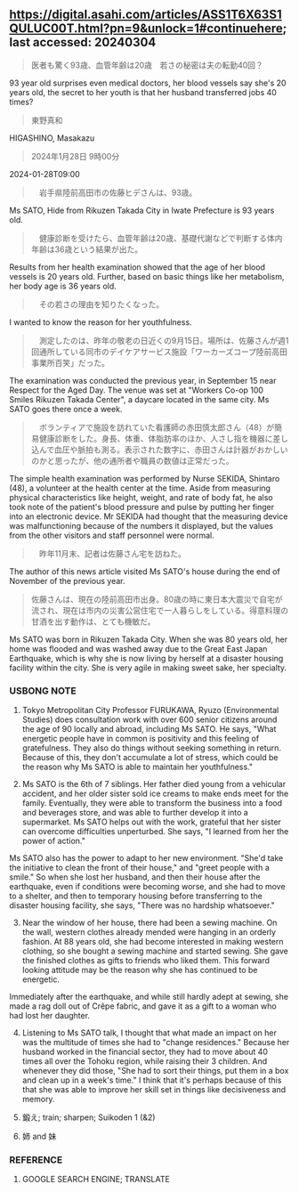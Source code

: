 ## https://digital.asahi.com/articles/ASS1T6X63S1QULUC00T.html?pn=9&unlock=1#continuehere; last accessed: 20240304

> 医者も驚く93歳、血管年齢は20歳　若さの秘密は夫の転勤40回？

93 year old surprises even medical doctors, her blood vessels say she's 20 years old, the secret to her youth is that her husband transferred jobs 40 times?

> 東野真和

HIGASHINO, Masakazu

> 2024年1月28日 9時00分

2024-01-28T09:00

>　岩手県陸前高田市の佐藤ヒデさんは、93歳。

Ms SATO, Hide from Rikuzen Takada City in Iwate Prefecture is 93 years old.

>　健康診断を受けたら、血管年齢は20歳、基礎代謝などで判断する体内年齢は36歳という結果が出た。

Results from her health examination showed that the age of her blood vessels is 20 years old. Further, based on basic things like her metabolism, her body age is 36 years old.

>　その若さの理由を知りたくなった。

I wanted to know the reason for her youthfulness.

>　測定したのは、昨年の敬老の日近くの9月15日。場所は、佐藤さんが週1回通所している同市のデイケアサービス施設「ワーカーズコープ陸前高田事業所百笑」だった。

The examination was conducted the previous year, in September 15 near Respect for the Aged Day. The venue was set at "Workers Co-op 100 Smiles Rikuzen Takada Center", a daycare located in the same city. Ms SATO goes there once a week.

>　ボランティアで施設を訪れていた看護師の赤田慎太郎さん（48）が簡易健康診断をした。身長、体重、体脂肪率のほか、人さし指を機器に差し込んで血圧や脈拍も測る。表示された数字に、赤田さんは計器がおかしいのかと思ったが、他の通所者や職員の数値は正常だった。

The simple health examination was performed by Nurse SEKIDA, Shintaro (48), a volunteer at the health center at the time. Aside from measuring physical characteristics like height, weight, and rate of body fat, he also took note of the patient's blood pressure and pulse by putting her finger into an electronic device. Mr SEKIDA had thought that the measuring device was malfunctioning because of the numbers it displayed, but the values from the other visitors and staff personnel were normal.

>　昨年11月末、記者は佐藤さん宅を訪ねた。

The author of this news article visited Ms SATO's house during the end of November of the previous year.

> 佐藤さんは、現在の陸前高田市出身。80歳の時に東日本大震災で自宅が流され、現在は市内の災害公営住宅で一人暮らしをしている。得意料理の甘酒を出す動作は、とても機敏だ。

Ms SATO was born in Rikuzen Takada City. When she was 80 years old, her home was flooded and was washed away due to the Great East Japan Earthquake, which is why she is now living by herself at a disaster housing facility within the city. She is very agile in making sweet sake, her specialty.

### USBONG NOTE

1) Tokyo Metropolitan City Professor FURUKAWA, Ryuzo (Environmental Studies) does consultation work with over 600 senior citizens around the age of 90 locally and abroad, including Ms SATO. He says, "What energetic people have in common is positivity and this feeling of gratefulness. They also do things without seeking something in return. Because of this, they don't accumulate a lot of stress, which could be the reason why Ms SATO is able to maintain her youthfulness." 

2) Ms SATO is the 6th of 7 siblings. Her father died young from a vehicular accident, and her older sister sold ice creams to make ends meet for the family. Eventually, they were able to transform the business into a food and beverages store, and was able to further develop it into a supermarket. Ms SATO helps out with the work, grateful that her sister can overcome difficulties unperturbed. She says, "I learned from her the power of action."

Ms SATO also has the power to adapt to her new environment. "She'd take the initiative to clean the front of their house," and "greet people with a smile." So when she lost her husband, and then their house after the earthquake, even if conditions were becoming worse, and she had to move to a shelter, and then to temporary housing before transferring to the disaster housing facility, she says, "There was no hardship whatsoever."

3) Near the window of her house, there had been a sewing machine. On the wall, western clothes already mended were hanging in an orderly fashion. At 88 years old, she had become interested in making western clothing, so she bought a sewing machine and started sewing. She gave the finished clothes as gifts to friends who liked them. This forward looking attitude may be the reason why she has continued to be energetic.

Immediately after the earthquake, and while still hardly adept at sewing, she made a rag doll out of Crêpe fabric, and gave it as a gift to a woman who had lost her daughter.

4) Listening to Ms SATO talk, I thought that what made an impact on her was the multitude of times she had to "change residences." Because her husband worked in the financial sector, they had to move about 40 times all over the Tohoku region, while raising their 3 children. And whenever they did those, "She had to sort their things, put them in a box and clean up in a week's time." I think that it's perhaps because of this that she was able to improve her skill set in things like decisiveness and memory.

5) 鍛え; train; sharpen; Suikoden 1 (&2)

6) 姉 and 妹

### REFERENCE

1) GOOGLE SEARCH ENGINE; TRANSLATE